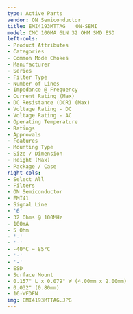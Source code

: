 ```yaml
---
type: Active Parts
vendor: ON Semiconductor
title: EMI4193MTTAG　　ON-SEMI
model: CMC 100MA 6LN 32 OHM SMD ESD
left-cols:
- Product Attributes
- Categories
- Common Mode Chokes
- Manufacturer
- Series
- Filter Type
- Number of Lines
- Impedance @ Frequency
- Current Rating (Max)
- DC Resistance (DCR) (Max)
- Voltage Rating - DC
- Voltage Rating - AC
- Operating Temperature
- Ratings
- Approvals
- Features
- Mounting Type
- Size / Dimension
- Height (Max)
- Package / Case
right-cols:
- Select All
- Filters
- ON Semiconductor
- EMI41
- Signal Line
- '6'
- 32 Ohms @ 100MHz
- 100mA
- 5 Ohm
- '-'
- '-'
- -40°C ~ 85°C
- '-'
- '-'
- ESD
- Surface Mount
- 0.157" L x 0.079" W (4.00mm x 2.00mm)
- 0.032" (0.80mm)
- 16-WFDFN
img: EMI4193MTTAG.JPG
---
```

